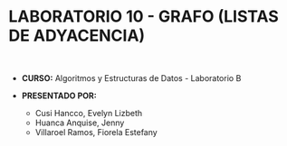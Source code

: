 # LABORATORIO 10 - GRAFO (LISTAS DE ADYACENCIA)
<br>

* <b>CURSO:</b>  Algoritmos y Estructuras de Datos - Laboratorio B
* <b>PRESENTADO POR:</b>
  
  * Cusi Hancco, Evelyn Lizbeth
  * Huanca Anquise, Jenny
  * Villaroel Ramos, Fiorela Estefany
